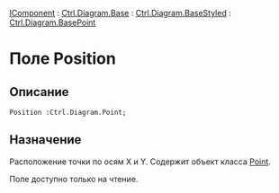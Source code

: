 ﻿---
Link: .Ctrl.Diagram.BasePoint.@Position
---

[IComponent](topic:Com.Custom.ComClasses.IComponent.Default) :
[Ctrl.Diagram.Base](topic:Com.Custom.ComClasses.Ctrl.Diagram.Base.Default) :
[Ctrl.Diagram.BaseStyled](topic:Com.Custom.ComClasses.Ctrl.Diagram.BaseStyled.Default) :
[Ctrl.Diagram.BasePoint](Default)

# Поле Position

## Описание

    Position :Ctrl.Diagram.Point;

## Назначение

Расположение точки по осям X и Y. Содержит объект класса [Point](topic:Com.Custom.ComClasses.Ctrl.Diagram.Point.Default).

Поле доступно только на чтение.